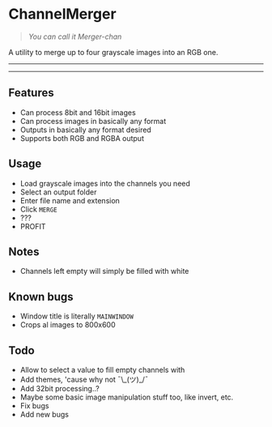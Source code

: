 # ChannelMerger

>*You can call it Merger-chan*

A utility to merge up to four grayscale images into an RGB one.
___
___

## Features

- Can process 8bit and 16bit images
- Can process images in basically any format
- Outputs in basically any format desired
- Supports both RGB and RGBA output

## Usage

- Load grayscale images into the channels you need
- Select an output folder
- Enter file name and extension
- Click ``MERGE``
- ???
- PROFIT

## Notes

- Channels left empty will simply be filled with white

## Known bugs

- Window title is literally ``MAINWINDOW``
- Crops al images to 800x600

## Todo

- Allow to select a value to fill empty channels with
- Add themes, 'cause why not ¯\\\_(ツ)_/¯
- Add 32bit processing..?
- Maybe some basic image manipulation stuff too, like invert, etc.
- Fix bugs
- Add new bugs